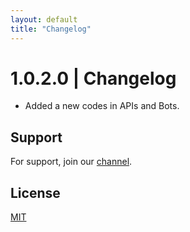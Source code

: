 ```yaml
---
layout: default
title: "Changelog"
---
```


# 1.0.2.0 | Changelog

- Added a new codes in APIs and Bots.

## Support

For support, join our [channel](https://discord.gg/vjtPaHrFgb).

## License

[MIT](https://github.com/freeutka-cmd/python/blob/main/LICENSE.txt)
